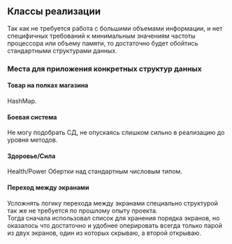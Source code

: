 ## Классы реализации

Так как не требуется работа с большими объемами информации, и нет специфичных требований к минимальным значениям частоты процессора или объему памяти, то достаточно будет обойтись стандартными структурами данных. 

### Места для приложения конкретных структур данных

#### Товар на полках магазина
HashMap.

#### Боевая система
Не могу подобрать СД, не опускаясь слишком сильно в реализацию до уровня методов.

#### Здоровье/Сила
Health/Power Обертки над стандартным числовым типом.

#### Переход между экранами
Усложнять логику перехода между экранами специально структурой так же не требуется по прошлому опыту проекта.  
Тогда сначала использовал список для хранения порядка экранов, но оказалось что достаточно и удобнее оперировать всегда только парой из двух экранов, один из которых скрываю, а второй открываю.
